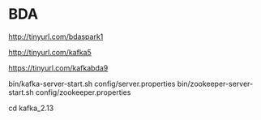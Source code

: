 # BDA


http://tinyurl.com/bdaspark1

http://tinyurl.com/kafka5

https://tinyurl.com/kafkabda9


bin/kafka-server-start.sh config/server.properties
bin/zookeeper-server-start.sh config/zookeeper.properties

cd kafka_2.13 